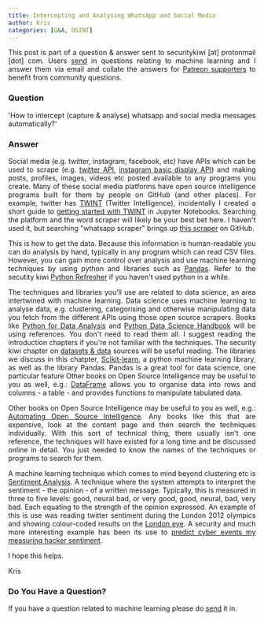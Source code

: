 ```yaml
---
title: Intercepting and Analysing WhatsApp and Social Media
author: Kris
categories: [Q&A, OSINT]
---
```


<style>p {text-align: justify;}</style>

This post is part of a question & answer sent to securitykiwi [at] protonmail [dot] com. Users <a href="/contact" target="_blank">send</a> in questions relating to machine learning and I answer them via email and collate the answers for <a href="https://www.patreon.com/securitykiwi" target="_blank">Patreon supporters</a> to benefit from community questions. 

### Question

'How to intercept (capture & analyse) whatsapp and social media messages automatically?'

### Answer

Social media (e.g. twitter, instagram, facebook, etc) have APIs which can be used to scrape (e.g. <a href="https://developer.twitter.com/en/docs/twitter-api" target="_blank">twitter API</a>, <a href="https://developers.facebook.com/docs/instagram-basic-display-api" target="_blank">instagram basic display API</a>) and making posts, profiles, images, videos etc posted available to any programs you create. Many of these social media platforms have open source intelligence programs built for them by people on GitHub (and other places). For example, twitter has <a href="https://github.com/twintproject/twint" target="_blank">TWINT</a> (Twitter Intelligence), incidentally I created a short guide to <a href="https://github.com/krisbolton/twint-in-jupyter" target="_blank">getting started with TWINT</a> in Jupyter Notebooks. Searching the platform and the word scraper will likely be your best bet here. I haven't used it, but searching "whatsapp scraper" brings up <a href="https://github.com/JMGama/WhatsApp-Scraping" target="_blank">this scraper</a> on GitHub.

This is how to get the data. Because this information is human-readable you can do analysis by hand, typically in any program which can read CSV files. However, you can gain more control over analysis and use machine learning techniques by using python and libraries such as <a href="https://pandas.pydata.org/" target="_blank">Pandas</a>. Refer to the secutity kiwi <a href="https://security.kiwi/docs/python-refresher/" target="_blank">Python Refresher</a> if you haven't used python in a while.

The techniques and libraries you'll use are related to data science, an area intertwined with machine learning. Data science uses machine learning to analyse data, e.g. clustering, categorising and otherwise manipulating data you fetch from the different APIs using those open source scrapers. Books like <a href="https://bedford-computing.co.uk/learning/wp-content/uploads/2015/10/Python-for-Data-Analysis.pdf" target="_blank">Python for Data Analysis</a> and <a href="https://jakevdp.github.io/PythonDataScienceHandbook/" target="_blank">Python Data Science Handbook</a> will be using references. You don't need to read them all. I suggest reading the introduction chapters if you're not familiar with the techniques. The security kiwi chapter on <a href="https://security.kiwi/docs/considering-data/" target="_blank">datasets & data</a> sources will be useful reading. The libraries we discuss in this chatpter, <a href="https://scikit-learn.org/stable/" target="_blank">Scikit-learn</a>, a python machine learning library, as well as the library Pandas. Pandas is a great tool for data science, one particular feature 
Other books on Open Source Intelligence may be useful to you as well, e.g.: <a href="https://pandas.pydata.org/pandas-docs/stable/reference/api/pandas.DataFrame.html" target="_blank">DataFrame</a> allows you to organise data into rows and columns - a table - and provides functions to manipulate tabulated data.

Other books on Open Source Intelligence may be useful to you as well, e.g.: <a href="https://www.elsevier.com/books/automating-open-source-intelligence/layton/978-0-12-802916-9" target="_blank">Automating Open Source Intelligence</a>. Any books like this that are expensive, look at the content page and then search the techniques individually. With this sort of technical thing, there usually isn't one reference, the techniques will have existed for a long time and be discussed online in detail. You just needed to know the names of the techniques or programs to search for them.

A machine learning technique which comes to mind beyond clustering etc is <a href="https://en.wikipedia.org/wiki/Sentiment_analysis" target="_blank">Sentiment Analysis</a>. A technique where the system attempts to interpret the sentiment - the opinion - of a written message. Typically, this is measured in three to five levels: good, neural bad, or very good, good, neural, bad, very bad. Each equating to the strength of the opinion expressed. An example of this is use was reading twitter sentiment during the London 2012 olympics and showing colour-coded results on the <a href="http://sentistrength.wlv.ac.uk" target="_blank">London eye</a>. A security and much more interesting example has been its use to <a href="https://arxiv.org/abs/1804.05276" target="_blank">predict cyber events my measuring hacker sentiment</a>.

I hope this helps.

Kris

### Do You Have a Question?

If you have a question related to machine learning please do <a href="/contact">send</a> it in.
